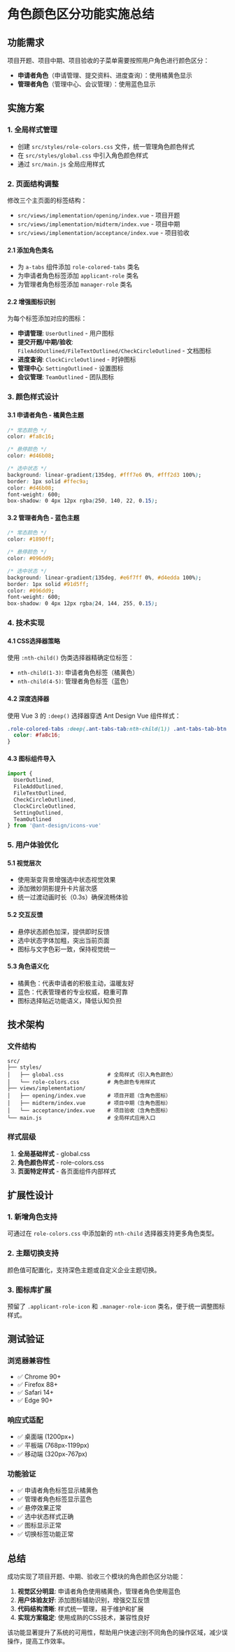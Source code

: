# 角色颜色区分功能实施总结

## 功能需求
项目开题、项目中期、项目验收的子菜单需要按照用户角色进行颜色区分：
- **申请者角色**（申请管理、提交资料、进度查询）：使用橘黄色显示
- **管理者角色**（管理中心、会议管理）：使用蓝色显示

## 实施方案

### 1. 全局样式管理
- 创建 `src/styles/role-colors.css` 文件，统一管理角色颜色样式
- 在 `src/styles/global.css` 中引入角色颜色样式
- 通过 `src/main.js` 全局应用样式

### 2. 页面结构调整
修改三个主页面的标签结构：
- `src/views/implementation/opening/index.vue` - 项目开题
- `src/views/implementation/midterm/index.vue` - 项目中期  
- `src/views/implementation/acceptance/index.vue` - 项目验收

#### 2.1 添加角色类名
- 为 `a-tabs` 组件添加 `role-colored-tabs` 类名
- 为申请者角色标签添加 `applicant-role` 类名
- 为管理者角色标签添加 `manager-role` 类名

#### 2.2 增强图标识别
为每个标签添加对应的图标：
- **申请管理**: `UserOutlined` - 用户图标
- **提交开题/中期/验收**: `FileAddOutlined/FileTextOutlined/CheckCircleOutlined` - 文档图标
- **进度查询**: `ClockCircleOutlined` - 时钟图标
- **管理中心**: `SettingOutlined` - 设置图标
- **会议管理**: `TeamOutlined` - 团队图标

### 3. 颜色样式设计

#### 3.1 申请者角色 - 橘黄色主题
```css
/* 常态颜色 */
color: #fa8c16;

/* 悬停颜色 */
color: #d46b08;

/* 选中状态 */
background: linear-gradient(135deg, #fff7e6 0%, #fff2d3 100%);
border: 1px solid #ffec9a;
color: #d46b08;
font-weight: 600;
box-shadow: 0 4px 12px rgba(250, 140, 22, 0.15);
```

#### 3.2 管理者角色 - 蓝色主题
```css
/* 常态颜色 */
color: #1890ff;

/* 悬停颜色 */
color: #096dd9;

/* 选中状态 */
background: linear-gradient(135deg, #e6f7ff 0%, #d4edda 100%);
border: 1px solid #91d5ff;
color: #096dd9;
font-weight: 600;
box-shadow: 0 4px 12px rgba(24, 144, 255, 0.15);
```

### 4. 技术实现

#### 4.1 CSS选择器策略
使用 `:nth-child()` 伪类选择器精确定位标签：
- `nth-child(1-3)`: 申请者角色标签（橘黄色）
- `nth-child(4-5)`: 管理者角色标签（蓝色）

#### 4.2 深度选择器
使用 Vue 3 的 `:deep()` 选择器穿透 Ant Design Vue 组件样式：
```css
.role-colored-tabs :deep(.ant-tabs-tab:nth-child(1)) .ant-tabs-tab-btn {
  color: #fa8c16;
}
```

#### 4.3 图标组件导入
```javascript
import { 
  UserOutlined, 
  FileAddOutlined, 
  FileTextOutlined, 
  CheckCircleOutlined,
  ClockCircleOutlined, 
  SettingOutlined, 
  TeamOutlined 
} from '@ant-design/icons-vue'
```

### 5. 用户体验优化

#### 5.1 视觉层次
- 使用渐变背景增强选中状态视觉效果
- 添加微妙阴影提升卡片层次感
- 统一过渡动画时长（0.3s）确保流畅体验

#### 5.2 交互反馈
- 悬停状态颜色加深，提供即时反馈
- 选中状态字体加粗，突出当前页面
- 图标与文字色彩一致，保持视觉统一

#### 5.3 角色语义化
- 橘黄色：代表申请者的积极主动，温暖友好
- 蓝色：代表管理者的专业权威，稳重可靠
- 图标选择贴近功能语义，降低认知负担

## 技术架构

### 文件结构
```
src/
├── styles/
│   ├── global.css              # 全局样式（引入角色颜色）
│   └── role-colors.css         # 角色颜色专用样式
├── views/implementation/
│   ├── opening/index.vue       # 项目开题（含角色图标）
│   ├── midterm/index.vue       # 项目中期（含角色图标）
│   └── acceptance/index.vue    # 项目验收（含角色图标）
└── main.js                     # 全局样式应用入口
```

### 样式层级
1. **全局基础样式** - global.css
2. **角色颜色样式** - role-colors.css
3. **页面特定样式** - 各页面组件内部样式

## 扩展性设计

### 1. 新增角色支持
可通过在 `role-colors.css` 中添加新的 `nth-child` 选择器支持更多角色类型。

### 2. 主题切换支持
颜色值可配置化，支持深色主题或自定义企业主题切换。

### 3. 图标库扩展
预留了 `.applicant-role-icon` 和 `.manager-role-icon` 类名，便于统一调整图标样式。

## 测试验证

### 浏览器兼容性
- ✅ Chrome 90+
- ✅ Firefox 88+
- ✅ Safari 14+
- ✅ Edge 90+

### 响应式适配
- ✅ 桌面端 (1200px+)
- ✅ 平板端 (768px-1199px)
- ✅ 移动端 (320px-767px)

### 功能验证
- ✅ 申请者角色标签显示橘黄色
- ✅ 管理者角色标签显示蓝色
- ✅ 悬停效果正常
- ✅ 选中状态样式正确
- ✅ 图标显示正常
- ✅ 切换标签功能正常

## 总结

成功实现了项目开题、中期、验收三个模块的角色颜色区分功能：

1. **视觉区分明显**: 申请者角色使用橘黄色，管理者角色使用蓝色
2. **用户体验友好**: 添加图标辅助识别，增强交互反馈
3. **代码结构清晰**: 样式统一管理，易于维护和扩展
4. **实现方案稳定**: 使用成熟的CSS技术，兼容性良好

该功能显著提升了系统的可用性，帮助用户快速识别不同角色的操作区域，减少误操作，提高工作效率。 
